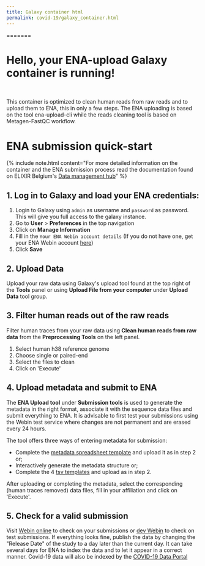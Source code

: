 ```yaml
---
title: Galaxy container html
permalink: covid-19/galaxy_container.html
---
```




=======

<h1>Hello, your <strong>ENA-upload Galaxy</strong> container is running!</h1><br>
<p> This container is optimized to clean human reads from raw reads and to upload them to
    ENA,
    this in only a few steps. The ENA uploading is based on the tool ena-upload-cli while
    the
    reads cleaning tool is based on Metagen-FastQC workflow.
</p>



# ENA submission quick-start
{% include note.html content="For more detailed information on the container and the ENA submission process read the documentation found on ELIXIR Belgium's [Data management hub](https://rdm.elixir-belgium.org/covid-19/sarscov2_submission.html)" %}


## 1. Log in to Galaxy and load your ENA credentials:
1)  Login to Galaxy using `admin` as username and `password` as password. This will give you full access to the galaxy instance.
2)  Go to **User** > **Preferences** in the top navigation
3)  Click on <i class="fa fa-user" aria-hidden="true"></i> **Manage Information**
4) Fill in the `Your ENA Webin account details` (If you do not have one, get your ENA Webin account [here](https://www.ebi.ac.uk/ena/submit/sra/#registration))
5) Click **Save**


## 2. Upload Data
Upload your raw data using Galaxy's <i class="fa fa-upload"></i> upload tool found at the top right of the **Tools** panel or using **Upload File from your computer** under **Upload Data** tool group.

## 3. Filter human reads out of the raw reads
Filter human traces from your raw data using **Clean human reads from raw data** from the **Preprocessing Tools** on the left panel.

1) Select human h38 reference genome
2) Choose single or paired-end
3) Select the files to clean
4) Click on 'Execute'

## 4. Upload metadata and submit to ENA
The **ENA Upload tool** under **Submission tools** is used to generate the metadata in the right format, associate it with the sequence data files and submit everything to ENA. It is advisable to first test your submissions using the Webin test service where changes are not permanent and are erased every 24 hours.

The tool offers three ways of entering metadata for submission:
* Complete the [metadata spreadsheet template](https://drive.google.com/file/d/1dulhBEfRO56ldCnuaIhjjtNbJDxQ5K1v/view?usp=sharing) and upload it as in step 2 or;
* Interactively generate the metadata structure or;
* Complete the 4 [tsv templates](https://github.com/usegalaxy-eu/ena-upload-cli/tree/master/example_tables) and upload as in step 2.

After uploading or completing the metadata, select the corresponding (human traces removed) data files, fill in your affiliation and click on 'Execute'.


## 5. Check for a valid submission

Visit [Webin online](https://www.ebi.ac.uk/ena/submit/webin) to check on your submissions or [dev Webin](https://wwwdev.ebi.ac.uk/ena/submit/webin) to check on test submissions. If everything looks fine, publish the data by changing the "Release Date" of the study to a day later than the current day. It can take several days for ENA to index the data and to let it appear in a correct manner. Covid-19 data will also be indexed by the [COVID-19 Data Portal](https://www.covid19dataportal.org/)
